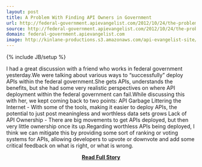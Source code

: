 ```yaml
---
layout: post
title: A Problem With Finding API Owners in Government
url: http://federal-government.apievangelist.com/2012/10/24/the-problem-with-finding-api-owners-in-government/
source: http://federal-government.apievangelist.com/2012/10/24/the-problem-with-finding-api-owners-in-government/
domain: federal-government.apievangelist.com
image: http://kinlane-productions.s3.amazonaws.com/api-evangelist-site/blog/government-owners-uncle-sam.jpeg
---
```

{% include JB/setup %}<p>I had a great discussion with a friend who works in federal government yesterday.We were talking about various ways to “successfully” deploy APIs within the federal government.She gets APIs, understands the benefits, but she had some very realistic perspectives on where API deployment within the federal government can fail.While discussing this with her, we kept coming back to two points: API Garbage Littering the Internet - With some of the tools, making it easier to deploy APIs, the potential to just post meaningless and worthless data sets grows Lack of API Ownership - There are big movements to get APIs deployed, but then very little ownership once its up.Regarding worthless APIs being deployed, I think we can mitigate this by providing some sort of ranking or voting systems for APIs, allowing developers to upvote or downvote and add some critical feedback on what is right, or what is wrong.</p>
<center><p><a href="http://federal-government.apievangelist.com/2012/10/24/the-problem-with-finding-api-owners-in-government/" style='padding:25px; font-sze:18px; font-weight: bold;'>Read Full Story</a></p></center>
